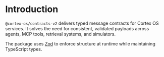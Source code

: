 # Introduction

`@cortex-os/contracts-v2` delivers typed message contracts for Cortex OS services. It solves the need for consistent, validated payloads across agents, MCP tools, retrieval systems, and simulators.

The package uses [Zod](https://github.com/colinhacks/zod) to enforce structure at runtime while maintaining TypeScript types.
